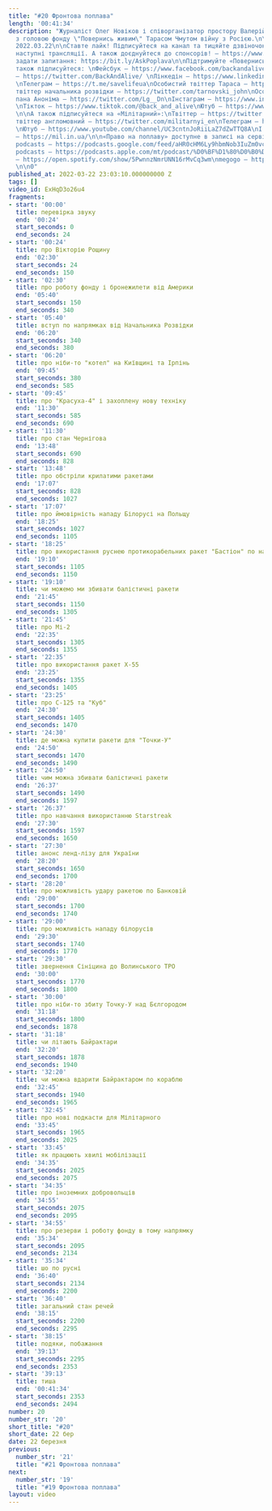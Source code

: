 ```yaml
---
title: "#20 Фронтова поплава"
length: '00:41:34'
description: "Журналіст Олег Новіков і співорганізатор простору Валерій Агєєв обговорюють
  з головою фонду \"Повернись живим\" Тарасом Чмутом війну з Росією.\n\nВипуск за
  2022.03.22\n\nСтавте лайк! Підписуйтеся на канал та тицяйте дзвіночок, щоб не пропустити
  наступні трансляції. А також доєднуйтеся до спонсорів! – https://www.youtube.com/channel/UCwCkRo2WQx_9JRWISLC47fw/join\n\n‼️Щоб
  задати запитання: https://bit.ly/AskPoplava\n\nПідтримуйте «Повернись Живим»: \nhttps://www.comebackalive.in.ua/donate\n\nА
  також підписуйтеся: \nФейсбук – https://www.facebook.com/backandalive \nТвіттер
  – https://twitter.com/BackAndAlive/ \nЛінкедін – https://www.linkedin.com/company/come-back-alive/
  \nТелеграм – https://t.me/savelifeua\nОсобистий твіттер Тараса – https://twitter.com/TarasChmut\nОсобистий
  твіттер начальника розвідки – https://twitter.com/tarnovski_john\nОсобистий твіттер
  пана Аноніма – https://twitter.com/Lg__Dn\nІнстаграм – https://www.instagram.com/savelife.in.ua/
  \nТікток – https://www.tiktok.com/@back_and_alive\nЮтуб – https://www.youtube.com/channel/UCGIa6LSAw2Cl_P-DFv2pHXQ
  \n\nА також підписуйтеся на «Мілітарний»:\nТвіттер – https://twitter.com/mil_in_ua\nТа
  твіттер англомовний – https://twitter.com/militarnyi_en\nТелеграм – https://t.me/milinua
  \nЮтуб – https://www.youtube.com/channel/UC3cntnJoRiiLaZ7dZwTTQ8A\nІ читайте сайт
  – https://mil.in.ua/\n\n«Право на поплаву» доступне в записі на сервісах: \ngoogle
  podcasts – https://podcasts.google.com/feed/aHR0cHM6Ly9hbmNob3IuZm0vcy84ODhiMzE0Yy9wb2RjYXN0L3Jzcw\napple
  podcasts – https://podcasts.apple.com/mt/podcast/%D0%BF%D1%80%D0%B0%D0%B2%D0%BE-%D0%BD%D0%B0-%D0%BF%D0%BE%D0%BF%D0%BB%D0%B0%D0%B2%D1%83/id1613491809\nspotify
  – https://open.spotify.com/show/5PwnnzNmrUNN16rMvCq3wm\nmegogo – https://megogo.page.link/tA2y
  \n\n0"
published_at: 2022-03-22 23:03:10.000000000 Z
tags: []
video_id: ExHqD3o26u4
fragments:
- start: '00:00'
  title: перевірка звуку
  end: '00:24'
  start_seconds: 0
  end_seconds: 24
- start: '00:24'
  title: про Вікторію Рощину
  end: '02:30'
  start_seconds: 24
  end_seconds: 150
- start: '02:30'
  title: про роботу фонду і бронежилети від Америки
  end: '05:40'
  start_seconds: 150
  end_seconds: 340
- start: '05:40'
  title: вступ по напрямках від Начальника Розвідки
  end: '06:20'
  start_seconds: 340
  end_seconds: 380
- start: '06:20'
  title: про ніби-то "котел" на Київщині та Ірпінь
  end: '09:45'
  start_seconds: 380
  end_seconds: 585
- start: '09:45'
  title: про "Красуха-4" і захоплену нову техніку
  end: '11:30'
  start_seconds: 585
  end_seconds: 690
- start: '11:30'
  title: про стан Чернігова
  end: '13:48'
  start_seconds: 690
  end_seconds: 828
- start: '13:48'
  title: про обстріли крилатими ракетами
  end: '17:07'
  start_seconds: 828
  end_seconds: 1027
- start: '17:07'
  title: про ймовірність нападу Білорусі на Польщу
  end: '18:25'
  start_seconds: 1027
  end_seconds: 1105
- start: '18:25'
  title: про використання руснею протикорабельних ракет "Бастіон" по наземних цілях
  end: '19:10'
  start_seconds: 1105
  end_seconds: 1150
- start: '19:10'
  title: чи можемо ми збивати балістичні ракети
  end: '21:45'
  start_seconds: 1150
  end_seconds: 1305
- start: '21:45'
  title: про Мі-2
  end: '22:35'
  start_seconds: 1305
  end_seconds: 1355
- start: '22:35'
  title: про використання ракет Х-55
  end: '23:25'
  start_seconds: 1355
  end_seconds: 1405
- start: '23:25'
  title: про С-125 та "Куб"
  end: '24:30'
  start_seconds: 1405
  end_seconds: 1470
- start: '24:30'
  title: де можна купити ракети для "Точки-У"
  end: '24:50'
  start_seconds: 1470
  end_seconds: 1490
- start: '24:50'
  title: чим можна збивати балістичні ракети
  end: '26:37'
  start_seconds: 1490
  end_seconds: 1597
- start: '26:37'
  title: про навчання використанню Starstreak
  end: '27:30'
  start_seconds: 1597
  end_seconds: 1650
- start: '27:30'
  title: анонс ленд-лізу для України
  end: '28:20'
  start_seconds: 1650
  end_seconds: 1700
- start: '28:20'
  title: про можливість удару ракетою по Банковій
  end: '29:00'
  start_seconds: 1700
  end_seconds: 1740
- start: '29:00'
  title: про можливість нападу білорусів
  end: '29:30'
  start_seconds: 1740
  end_seconds: 1770
- start: '29:30'
  title: звернення Сініцина до Волинського ТРО
  end: '30:00'
  start_seconds: 1770
  end_seconds: 1800
- start: '30:00'
  title: про ніби-то збиту Точку-У над Бєлгородом
  end: '31:18'
  start_seconds: 1800
  end_seconds: 1878
- start: '31:18'
  title: чи літають Байрактари
  end: '32:20'
  start_seconds: 1878
  end_seconds: 1940
- start: '32:20'
  title: чи можна вдарити Байрактаром по кораблю
  end: '32:45'
  start_seconds: 1940
  end_seconds: 1965
- start: '32:45'
  title: про нові подкасти для Мілітарного
  end: '33:45'
  start_seconds: 1965
  end_seconds: 2025
- start: '33:45'
  title: як працюють хвилі мобілізації
  end: '34:35'
  start_seconds: 2025
  end_seconds: 2075
- start: '34:35'
  title: про іноземних добровольців
  end: '34:55'
  start_seconds: 2075
  end_seconds: 2095
- start: '34:55'
  title: про резерви і роботу фонду в тому напрямку
  end: '35:34'
  start_seconds: 2095
  end_seconds: 2134
- start: '35:34'
  title: шо по русні
  end: '36:40'
  start_seconds: 2134
  end_seconds: 2200
- start: '36:40'
  title: загальний стан речей
  end: '38:15'
  start_seconds: 2200
  end_seconds: 2295
- start: '38:15'
  title: подяки, побажання
  end: '39:13'
  start_seconds: 2295
  end_seconds: 2353
- start: '39:13'
  title: тиша
  end: '00:41:34'
  start_seconds: 2353
  end_seconds: 2494
number: 20
number_str: '20'
short_title: "#20"
short_date: 22 бер
date: 22 березня
previous:
  number_str: '21'
  title: "#21 Фронтова поплава"
next:
  number_str: '19'
  title: "#19 Фронтова поплава"
layout: video
---
```

